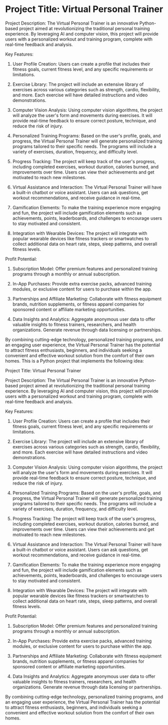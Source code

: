 # Project Title: Virtual Personal Trainer

Project Description:
The Virtual Personal Trainer is an innovative Python-based project aimed at revolutionizing the traditional personal training experience. By leveraging AI and computer vision, this project will provide users with a personalized workout and training program, complete with real-time feedback and analysis.

Key Features:
1. User Profile Creation: Users can create a profile that includes their fitness goals, current fitness level, and any specific requirements or limitations.

2. Exercise Library: The project will include an extensive library of exercises across various categories such as strength, cardio, flexibility, and more. Each exercise will have detailed instructions and video demonstrations.

3. Computer Vision Analysis: Using computer vision algorithms, the project will analyze the user's form and movements during exercises. It will provide real-time feedback to ensure correct posture, technique, and reduce the risk of injury.

4. Personalized Training Programs: Based on the user's profile, goals, and progress, the Virtual Personal Trainer will generate personalized training programs tailored to their specific needs. The programs will include a variety of exercises, duration, frequency, and difficulty level.

5. Progress Tracking: The project will keep track of the user's progress, including completed exercises, workout duration, calories burned, and improvements over time. Users can view their achievements and get motivated to reach new milestones.

6. Virtual Assistance and Interaction: The Virtual Personal Trainer will have a built-in chatbot or voice assistant. Users can ask questions, get workout recommendations, and receive guidance in real-time.

7. Gamification Elements: To make the training experience more engaging and fun, the project will include gamification elements such as achievements, points, leaderboards, and challenges to encourage users to stay motivated and consistent.

8. Integration with Wearable Devices: The project will integrate with popular wearable devices like fitness trackers or smartwatches to collect additional data on heart rate, steps, sleep patterns, and overall fitness levels.

Profit Potential:
1. Subscription Model: Offer premium features and personalized training programs through a monthly or annual subscription.

2. In-App Purchases: Provide extra exercise packs, advanced training modules, or exclusive content for users to purchase within the app.

3. Partnerships and Affiliate Marketing: Collaborate with fitness equipment brands, nutrition supplements, or fitness apparel companies for sponsored content or affiliate marketing opportunities.

4. Data Insights and Analytics: Aggregate anonymous user data to offer valuable insights to fitness trainers, researchers, and health organizations. Generate revenue through data licensing or partnerships.

By combining cutting-edge technology, personalized training programs, and an engaging user experience, the Virtual Personal Trainer has the potential to attract fitness enthusiasts, beginners, and individuals seeking a convenient and effective workout solution from the comfort of their own homes.
This is a Python project that implements the following idea:

Project Title: Virtual Personal Trainer

Project Description:
The Virtual Personal Trainer is an innovative Python-based project aimed at revolutionizing the traditional personal training experience. By leveraging AI and computer vision, this project will provide users with a personalized workout and training program, complete with real-time feedback and analysis.

Key Features:
1. User Profile Creation: Users can create a profile that includes their fitness goals, current fitness level, and any specific requirements or limitations.

2. Exercise Library: The project will include an extensive library of exercises across various categories such as strength, cardio, flexibility, and more. Each exercise will have detailed instructions and video demonstrations.

3. Computer Vision Analysis: Using computer vision algorithms, the project will analyze the user's form and movements during exercises. It will provide real-time feedback to ensure correct posture, technique, and reduce the risk of injury.

4. Personalized Training Programs: Based on the user's profile, goals, and progress, the Virtual Personal Trainer will generate personalized training programs tailored to their specific needs. The programs will include a variety of exercises, duration, frequency, and difficulty level.

5. Progress Tracking: The project will keep track of the user's progress, including completed exercises, workout duration, calories burned, and improvements over time. Users can view their achievements and get motivated to reach new milestones.

6. Virtual Assistance and Interaction: The Virtual Personal Trainer will have a built-in chatbot or voice assistant. Users can ask questions, get workout recommendations, and receive guidance in real-time.

7. Gamification Elements: To make the training experience more engaging and fun, the project will include gamification elements such as achievements, points, leaderboards, and challenges to encourage users to stay motivated and consistent.

8. Integration with Wearable Devices: The project will integrate with popular wearable devices like fitness trackers or smartwatches to collect additional data on heart rate, steps, sleep patterns, and overall fitness levels.

Profit Potential:
1. Subscription Model: Offer premium features and personalized training programs through a monthly or annual subscription.

2. In-App Purchases: Provide extra exercise packs, advanced training modules, or exclusive content for users to purchase within the app.

3. Partnerships and Affiliate Marketing: Collaborate with fitness equipment brands, nutrition supplements, or fitness apparel companies for sponsored content or affiliate marketing opportunities.

4. Data Insights and Analytics: Aggregate anonymous user data to offer valuable insights to fitness trainers, researchers, and health organizations. Generate revenue through data licensing or partnerships.

By combining cutting-edge technology, personalized training programs, and an engaging user experience, the Virtual Personal Trainer has the potential to attract fitness enthusiasts, beginners, and individuals seeking a convenient and effective workout solution from the comfort of their own homes.